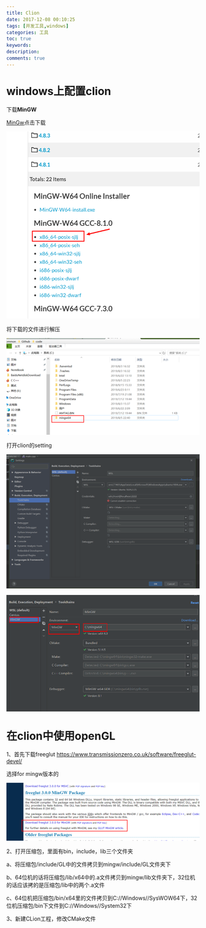 ```yaml
---
title: Clion
date: 2017-12-08 00:10:25
tags: [开发工具,windows]
categories: 工具
toc: true
keywords:
description:
comments: true
---
```

# windows上配置clion


下载**MinGW**

[MinGw]([https://sourceforge.net/projects/mingw-w64/files/Toolchains%20targetting%20Win64/Personal%20Builds/mingw-builds/])点击下载

![img](Clion/1565015562631.png)


将下载的文件进行解压

![img](Clion/1565016090640.png)

打开clion的setting

![img](Clion/1565016173259.png)

![img](Clion/1565016235330.png)


# 在clion中使用openGL


1、首先下载freeglut https://www.transmissionzero.co.uk/software/freeglut-devel/


选择for mingw版本的

![img](Clion/1565016355294.png)

2、打开压缩包，里面有bin，include，lib三个文件夹


a、将压缩包/include/GL中的文件拷贝到mingw/include/GL文件夹下


b、64位机的话将压缩包/lib/x64中的.a文件拷贝到mingw/lib文件夹下，32位机的话应该拷的是压缩包/lib中的两个.a文件


c、64位机把压缩包/bin/x64里的文件拷贝到C://Windows//SysWOW64下，32位机压缩包/bin下文件到C://Windows//System32下


3、新建CLion工程，修改CMake文件